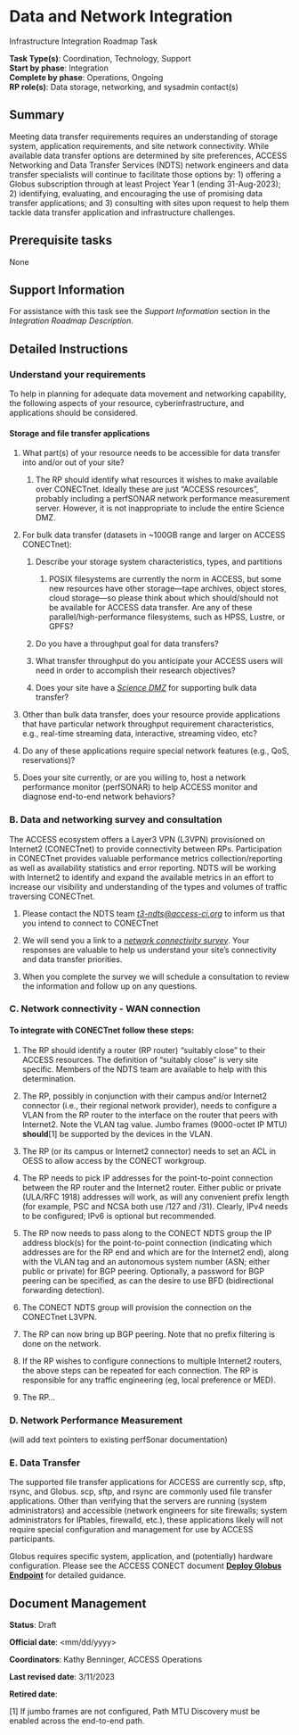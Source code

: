 # Data and Network Integration

Infrastructure Integration Roadmap Task

**Task Type(s)**: Coordination, Technology, Support  
**Start by phase**: Integration  
**Complete by phase**: Operations, Ongoing  
**RP role(s)**: Data storage, networking, and sysadmin contact(s)

## Summary

Meeting data transfer requirements requires an understanding of storage system, application requirements, and site network connectivity. While available data transfer options are determined by site preferences, ACCESS Networking and Data Transfer Services (NDTS) network engineers and data transfer specialists will continue to facilitate those options by: 1) offering a Globus subscription through at least Project Year 1 (ending 31-Aug-2023); 2) identifying, evaluating, and encouraging the use of promising data transfer applications; and 3) consulting with sites upon request to help them tackle data transfer application and infrastructure challenges.

## Prerequisite tasks

None

## Support Information

For assistance with this task see the *Support Information* section in the *Integration Roadmap Description*.

## Detailed Instructions

### Understand your requirements

To help in planning for adequate data movement and networking capability, the following aspects of your resource, cyberinfrastructure, and applications should be considered.

#### Storage and file transfer applications

1.  What part(s) of your resource needs to be accessible for data transfer into and/or out of your site?

    1.  The RP should identify what resources it wishes to make available over CONECTnet. Ideally these are just “ACCESS resources”, probably including a perfSONAR network performance measurement server. However, it is not inappropriate to include the entire Science DMZ.

2.  For bulk data transfer (datasets in ~100GB range and larger on ACCESS CONECTnet):

    1.  Describe your storage system characteristics, types, and partitions

        1.  POSIX filesystems are currently the norm in ACCESS, but some new resources have other storage—tape archives, object stores, cloud storage—so please think about which should/should not be available for ACCESS data transfer. Are any of these parallel/high-performance filesystems, such as HPSS, Lustre, or GPFS?

    2.  Do you have a throughput goal for data transfers?

    3.  What transfer throughput do you anticipate your ACCESS users will need in order to accomplish their research objectives?

    4.  Does your site have a [*Science DMZ*](https://fasterdata.es.net/science-dmz/) for supporting bulk data transfer?

3.  Other than bulk data transfer, does your resource provide applications that have particular network throughput requirement characteristics, e.g., real-time streaming data, interactive, streaming video, etc?

4.  Do any of these applications require special network features (e.g., QoS, reservations)?

5.  Does your site currently, or are you willing to, host a network performance monitor (perfSONAR) to help ACCESS monitor and diagnose end-to-end network behaviors?

### B. Data and networking survey and consultation

The ACCESS ecosystem offers a Layer3 VPN (L3VPN) provisioned on Internet2 (CONECTnet) to provide connectivity between RPs. Participation in CONECTnet provides valuable performance metrics collection/reporting as well as availability statistics and error reporting. NDTS will be working with Internet2 to identify and expand the available metrics in an effort to increase our visibility and understanding of the types and volumes of traffic traversing CONECTnet.

1.  Please contact the NDTS team [*t3-ndts@access-ci.org*](mailto:t3-ndts@access-ci.org) to inform us that you intend to connect to CONECTnet

2.  We will send you a link to a [*network connectivity survey*](https://docs.google.com/document/d/1FcOGuXC-5vj05lirU8noc_ZWNldSoLiVSWtcZS_S54o/edit?usp=sharing). Your responses are valuable to help us understand your site’s connectivity and data transfer priorities.

3.  When you complete the survey we will schedule a consultation to review the information and follow up on any questions.

### C. Network connectivity - WAN connection

#### To integrate with CONECTnet follow these steps:

1.  The RP should identify a router (RP router) “suitably close” to their ACCESS resources. The definition of “suitably close” is very site specific. Members of the NDTS team are available to help with this determination.

2.  The RP, possibly in conjunction with their campus and/or Internet2 connector (i.e., their regional network provider), needs to configure a VLAN from the RP router to the interface on the router that peers with Internet2. Note the VLAN tag value. Jumbo frames (9000-octet IP MTU) **should**[1] be supported by the devices in the VLAN.

3.  The RP (or its campus or Internet2 connector) needs to set an ACL in OESS to allow access by the CONECT workgroup.

4.  The RP needs to pick IP addresses for the point-to-point connection between the RP router and the Internet2 router. Either public or private (ULA/RFC 1918) addresses will work, as will any convenient prefix length (for example, PSC and NCSA both use /127 and /31). Clearly, IPv4 needs to be configured; IPv6 is optional but recommended.

5.  The RP now needs to pass along to the CONECT NDTS group the IP address block(s) for the point-to-point connection (indicating which addresses are for the RP end and which are for the Internet2 end), along with the VLAN tag and an autonomous system number (ASN; either public or private) for BGP peering. Optionally, a password for BGP peering can be specified, as can the desire to use BFD (bidirectional forwarding detection).

6.  The CONECT NDTS group will provision the connection on the CONECTnet L3VPN.

7.  The RP can now bring up BGP peering. Note that no prefix filtering is done on the network.

8.  If the RP wishes to configure connections to multiple Internet2 routers, the above steps can be repeated for each connection. The RP is responsible for any traffic engineering (eg, local preference or MED).

9.  The RP…

### D. Network Performance Measurement 

(will add text pointers to existing perfSonar documentation)

### E. Data Transfer

The supported file transfer applications for ACCESS are currently scp, sftp, rsync, and Globus. scp, sftp, and rsync are commonly used file transfer applications. Other than verifying that the servers are running (system administrators) and accessible (network engineers for site firewalls; system administrators for IPtables, firewalld, etc.), these applications likely will not require special configuration and management for use by ACCESS participants.

Globus requires specific system, application, and (potentially) hardware configuration. Please see the ACCESS CONECT document [**Deploy Globus Endpoint**](https://docs.google.com/document/d/19xv0ahgH8m4pFsu5LabYdOVSaNjmB6Ja1Q7I7cc_dM8/edit?usp=sharing) for detailed guidance.

## Document Management

**Status**: Draft

**Official date**: \<mm/dd/yyyy\>

**Coordinators**: Kathy Benninger, ACCESS Operations

**Last revised date**: 3/11/2023

**Retired date**:

[1] If jumbo frames are not configured, Path MTU Discovery must be enabled across the end-to-end path.
